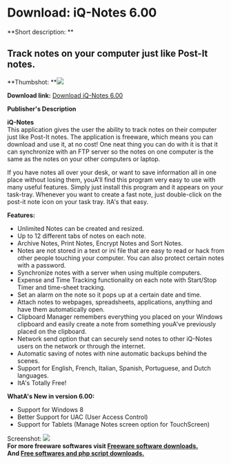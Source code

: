 # Download: iQ-Notes 6.00

**Short description: **

## Track notes on your computer just like Post-It notes.

  
**Thumbshot: **![](http://www.freewarefiles.com/screenshot/iqnotes_md.gif)   
  
**Download link:** [Download iQ-Notes 6.00](http://freesoftwares.boysofts.com/IQ-Notes_program_33364.html)  
  

**Publisher's Description**  
  

**iQ-Notes**  
This application gives the user the ability to track notes on their computer
just like Post-It notes. The application is freeware, which means you can
download and use it, at no cost! One neat thing you can do with it is that it
can synchronize with an FTP server so the notes on one computer is the same as
the notes on your other computers or laptop.

If you have notes all over your desk, or want to save information all in one
place without losing them, youA'll find this program very easy to use with
many useful features. Simply just install this program and it appears on your
task-tray. Whenever you want to create a fast note, just double-click on the
post-it note icon on your task tray. ItA's that easy.

**Features:**

  * Unlimited Notes can be created and resized. 
  * Up to 12 different tabs of notes on each note. 
  * Archive Notes, Print Notes, Encrypt Notes and Sort Notes. 
  * Notes are not stored in a text or ini file that are easy to read or hack from other people touching your computer. You can also protect certain notes with a password. 
  * Synchronize notes with a server when using multiple computers. 
  * Expense and Time Tracking functionality on each note with Start/Stop Timer and time-sheet tracking. 
  * Set an alarm on the note so it pops up at a certain date and time. 
  * Attach notes to webpages, spreadsheets, applications, anything and have them automatically open. 
  * Clipboard Manager remembers everything you placed on your Windows clipboard and easily create a note from something youA've previously placed on the clipboard. 
  * Network send option that can securely send notes to other iQ-Notes users on the network or through the internet. 
  * Automatic saving of notes with nine automatic backups behind the scenes. 
  * Support for English, French, Italian, Spanish, Portuguese, and Dutch languages. 
  * ItA's Totally Free! 

**WhatA's New in version 6.00:**

  * Support for Windows 8 
  * Better Support for UAC (User Access Control) 
  * Support for Tablets (Manage Notes screen option for TouchScreen) 

  
  
Screenshot: ![](http://www.freewarefiles.com/screenshot/iqnotes.gif)  
**For more freeware softwares visit [Freeware software downloads.](http://freesoftwares.boysofts.com/)**   
**And [Free softwares and php script downloads.](http://www.boysofts.com/)**

